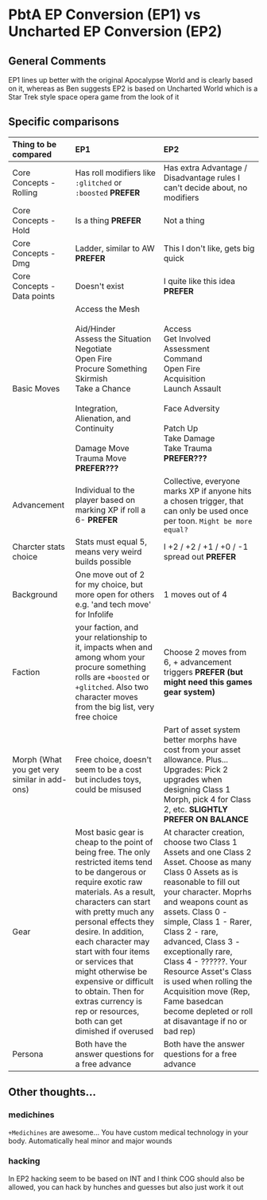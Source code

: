 
# PbtA EP Conversion (EP1) vs Uncharted EP Conversion (EP2)

## General Comments

EP1 lines up better with the original Apocalypse World and is clearly based on it, whereas as Ben suggests EP2 is based on Uncharted World which is a Star Trek style space opera game from the look of it

## Specific comparisons

| Thing to be compared | EP1 | EP2 |
| :-- | :-- | :--|
| Core Concepts - Rolling| Has roll modifiers like `:glitched` or `:boosted` **PREFER** | Has extra Advantage / Disadvantage rules I can't decide about, no modifiers |
| Core Concepts - Hold | Is a thing  **PREFER** | Not a thing |
| Core Concepts - Dmg | Ladder, similar to AW **PREFER** | This I don't like, gets big quick |
| Core Concepts - Data points | Doesn't exist | I quite like this idea **PREFER** |
| Basic Moves | Access the Mesh<br><br>Aid/Hinder<br>Assess the Situation<br>Negotiate<br>Open Fire<br>Procure Something<br>Skirmish<br>Take a Chance<br><br>Integration, Alienation, and Continuity<br><br>Damage Move<br>Trauma Move <br>**PREFER???** | <br>Access<br>Get Involved<br>Assessment<br>Command<br>Open Fire<br>Acquisition<br>Launch Assault<br><br>Face Adversity<br><br>Patch Up<br>Take Damage<br>Take Trauma <br>**PREFER???** |
| Advancement | Individual to the player based on marking XP if roll a 6- **PREFER** | Collective, everyone marks XP if anyone hits a chosen trigger, that can only be used once per toon. `Might be more equal?` |
Charcter stats choice | Stats must equal 5, means very weird builds possible | I +2 / +2 / +1 / +0 / -1 spread out **PREFER**|
| Background | One move out of 2 for my choice, but more open for others e.g. 'and tech move' for Infolife | 1 moves out of 4 |
| Faction | your faction, and your relationship to it, impacts when and among whom your procure something rolls are `+boosted` or `+glitched`. Also two character moves from the big list, very free choice| Choose 2 moves from 6, + advancement triggers **PREFER (but might need this games gear system)** |
| Morph (What you get very similar in add-ons) | Free choice, doesn't seem to be a cost but includes toys, could be misused | Part of asset system better morphs have cost from your asset allowance. Plus... Upgrades: Pick 2 upgrades when designing Class 1 Morph, pick 4 for Class 2, etc. **SLIGHTLY PREFER ON BALANCE**|
| Gear | Most basic gear is cheap to the point of being free. The only restricted items tend to be dangerous or require exotic raw materials. As a result, characters can start with pretty much any personal effects they desire. In addition, each character may start with four items or services that might otherwise be expensive or difficult to obtain. Then for extras currency is rep or resources, both can get dimished if overused  | At character creation, choose two Class 1 Assets and one Class 2 Asset. Choose as many Class 0 Assets as is reasonable to fill out your character. Moprhs and weapons count as assets. Class 0 - simple, Class 1 - Rarer, Class 2 - rare, advanced, Class 3 - exceptionally rare, Class 4 - ??????. Your Resource Asset's Class is used when rolling the Acquisition move (Rep, Fame basedcan become depleted or roll at disavantage if no or bad rep) |
| Persona | Both have the answer questions for a free advance | Both have the answer questions for a free advance |

## Other thoughts... 

### medichines
`+Medichines` are awesome... You have custom medical technology in your body. Automatically heal minor and major wounds

### hacking
In EP2 hacking seem to be based on INT and I think COG should also be allowed, you can hack by hunches and guesses but also just work it out